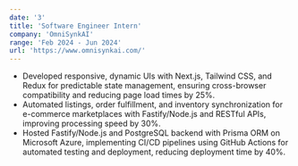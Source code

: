 ```yaml
---
date: '3'
title: 'Software Engineer Intern'
company: 'OmniSynkAI'
range: 'Feb 2024 - Jun 2024'
url: 'https://www.omnisynkai.com/'
---
```


- Developed responsive, dynamic UIs with Next.js, Tailwind CSS, and Redux for predictable state management,
ensuring cross-browser compatibility and reducing page load times by 25%.
- Automated listings, order fulfillment, and inventory synchronization for e-commerce marketplaces with Fastify/Node.js and RESTful APIs, improving processing speed by 30%.
- Hosted Fastify/Node.js and PostgreSQL backend with Prisma ORM on Microsoft Azure, implementing CI/CD
pipelines using GitHub Actions for automated testing and deployment, reducing deployment time by 40%.